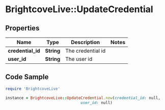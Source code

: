 # BrightcoveLive::UpdateCredential

## Properties

Name | Type | Description | Notes
------------ | ------------- | ------------- | -------------
**credential_id** | **String** | The credential id | 
**user_id** | **String** | The user id | 

## Code Sample

```ruby
require 'BrightcoveLive'

instance = BrightcoveLive::UpdateCredential.new(credential_id: null,
                                 user_id: null)
```


